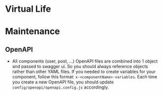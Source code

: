 # Virtual Life

# Maintenance
## OpenAPI
- All components (user, post, ...) OpenAPI files are combined into 1 object and passed to swagger ui. So you should always reference objects rather than other YAML files. If you needed to create variables for your component, follow this format: `x-<componentName>-variables`. Each time you create a new OpenAPI file, you should update `config/openapi/openapi.config.js` accordingly.